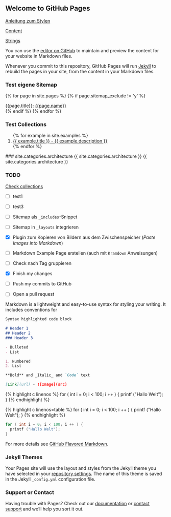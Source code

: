 ## Welcome to GitHub Pages




[Anleitung zum Stylen](https://aregsar.com/blog/2019/how-to-customize-your-github-pages-blog-layout-in-five-minutes/)

[Content](content.md)

[Strings](fsst/strings.md)

You can use the [editor on GitHub](https://github.com/Pixelpilot/Pixelpilot.github.io/edit/main/docs/index.md) to maintain and preview the content for your website in Markdown files.

Whenever you commit to this repository, GitHub Pages will run [Jekyll](https://jekyllrb.com/) to rebuild the pages in your site, from the content in your Markdown files.

### Test eigene Sitemap

{% for page in site.pages %}
{% if page.sitemap_exclude != 'y' %}
<div>{{page.title}}: <a href="{{page.url}}">{{page.name}}</a></div>
{% endif %}
{% endfor %}


### Test Collections
<ol>
{% for example in site.examples %}
<li><a href="{{ example.url }}">
{{ example.title }} - {{ example.description }}
</a></li>
{% endfor %}
</ol>
### site.categories.architecture
{{ site.categories.architecture }}
{{ site.categories.architecture }}


### TODO

[Check collections](https://jekyllrb.com/docs/collections/)

- [ ] test1
- [ ] test3

- [ ] Sitemap als `_includes`-Snippet 
 
- [ ] Sitemap in `_layouts` integrieren
- [x] Plugin zum Kopieren von Bildern aus dem Zwischenspeicher (*Paste Images into Markdown*)
- [ ] Markdown Example Page erstellen (auch mit `Kramdown` Anweisungen)
- [ ] Check nach Tag gruppieren
- [x] Finish my changes
- [ ] Push my commits to GitHub
- [ ] Open a pull request

Markdown is a lightweight and easy-to-use syntax for styling your writing. It includes conventions for

```markdown
Syntax highlighted code block

# Header 1
## Header 2
### Header 3

- Bulleted
- List

1. Numbered
2. List

**Bold** and _Italic_ and `Code` text

[Link](url) - ![Image](src)
```


{% highlight c linenos %}
for ( int i = 0; i < 100; i ++ ) {
printf ("Hallo Welt");
}
{% endhighlight %}


{% highlight c linenos=table %}
for ( int i = 0; i < 100; i ++ ) {
printf ("Hallo Welt");
}
{% endhighlight %}


```c
for ( int i = 0; i < 100; i ++ ) {
  printf ("Hallo Welt");
}
```


For more details see [GitHub Flavored Markdown](https://guides.github.com/features/mastering-markdown/).

### Jekyll Themes

Your Pages site will use the layout and styles from the Jekyll theme you have selected in your [repository settings](https://github.com/Pixelpilot/Pixelpilot.github.io/settings/pages). The name of this theme is saved in the Jekyll `_config.yml` configuration file.

### Support or Contact

Having trouble with Pages? Check out our [documentation](https://docs.github.com/categories/github-pages-basics/) or [contact support](https://support.github.com/contact) and we’ll help you sort it out.
